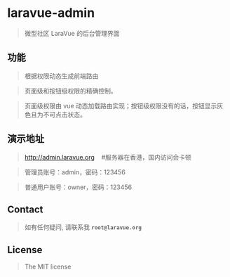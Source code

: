 # laravue-admin

> 微型社区 LaraVue 的后台管理界面

## 功能

> 根据权限动态生成前端路由

> 页面级和按钮级权限的精确控制。

> 页面级权限由 vue 动态加载路由实现；按钮级权限没有的话，按钮显示灰色且为不可点击状态。

## 演示地址

> http://admin.laravue.org    #服务器在香港，国内访问会卡顿

> 管理员账号：admin，密码：123456

> 普通用户账号：owner，密码：123456

## Contact

> 如有任何疑问, 请联系我 **`root@laravue.org`**

## License

> The MIT license
